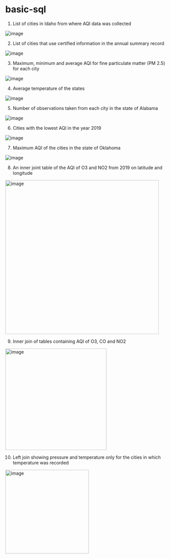 # basic-sql

1. List of cities in Idaho from where AQI data was collected

![image](https://user-images.githubusercontent.com/100371736/156536225-3315c796-d636-4617-a341-d1dac8f805ac.png)

2. List of cities that use certified information in the annual summary record

![image](https://user-images.githubusercontent.com/100371736/156541026-0932c2a7-982a-4730-ba26-703f1a59e88c.png)

3. Maximum, minimum and average AQI for fine particulate matter (PM 2.5) for each city

![image](https://user-images.githubusercontent.com/100371736/156542412-d741bc27-8521-40e2-a596-f272016b43f2.png)

4. Average temperature of the states

![image](https://user-images.githubusercontent.com/100371736/156544077-0a7d8247-8449-4f07-82e8-0c967ee22c88.png)

5. Number of observations taken from each city in the state of Alabama

![image](https://user-images.githubusercontent.com/100371736/156545935-185b44e7-9f6f-4313-8656-8633acd7b352.png)

6. Cities with the lowest AQI in the year 2019

![image](https://user-images.githubusercontent.com/100371736/156546186-0cdb7e7f-5f7a-41d3-aac7-aa71b95ba906.png)


7. Maximum AQI of the cities in the state of Oklahoma

![image](https://user-images.githubusercontent.com/100371736/156548253-3cc2cd1e-7d6b-48ff-b4f4-2c688752d4ea.png)

8. An inner joint table of the AQI of O3 and NO2 from 2019 on latitude and longitude 

<img width="482" alt="image" src="https://user-images.githubusercontent.com/100371736/156861508-83b40e1a-462f-42fa-8adc-7906424cec61.png">

9. Inner join of tables containing AQI of O3, CO and NO2

<img width="318" alt="image" src="https://user-images.githubusercontent.com/100371736/156861741-c0907857-0446-4a50-bf21-6f7bc1acc8ee.png">

10. Left join showing pressure and temperature only for the cities in which temperature was recorded

<img width="262" alt="image" src="https://user-images.githubusercontent.com/100371736/156862662-a7b4ff12-6e22-4d08-90a7-531460f72078.png">

